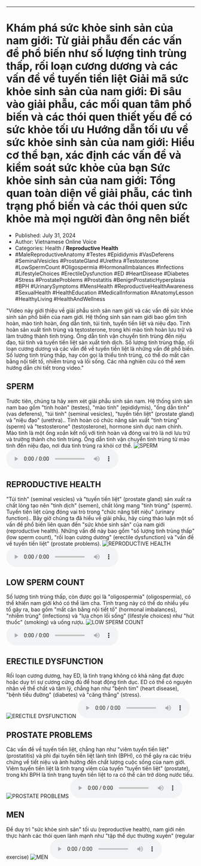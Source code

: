 
---

# Khám phá sức khỏe sinh sản của nam giới: Từ giải phẫu đến các vấn đề phổ biến như số lượng tinh trùng thấp, rối loạn cương dương và các vấn đề về tuyến tiền liệt Giải mã sức khỏe sinh sản của nam giới: Đi sâu vào giải phẫu, các mối quan tâm phổ biến và các thói quen thiết yếu để có sức khỏe tối ưu Hướng dẫn tối ưu về sức khỏe sinh sản của nam giới: Hiểu cơ thể bạn, xác định các vấn đề và kiểm soát sức khỏe của bạn Sức khỏe sinh sản của nam giới: Tổng quan toàn diện về giải phẫu, các tình trạng phổ biến và các thói quen sức khỏe mà mọi người đàn ông nên biết

- Published: July 31, 2024
- Author: Vietnamese Online Voice
- Categories: Health / **Reproductive Health**
- #MaleReproductiveAnatomy #Testes #Epididymis #VasDeferens #SeminalVesicles #ProstateGland #Urethra #Testosterone #LowSpermCount #Oligospermia #HormonalImbalances #Infections #LifestyleChoices #ErectileDysfunction #ED #HeartDisease #Diabetes #Stress #ProstateProblems #Prostatitis #BenignProstaticHyperplasia #BPH #UrinarySymptoms #MensHealth #ReproductiveHealthAwareness #SexualHealth #HealthEducation #MedicalInformation #AnatomyLesson #HealthyLiving #HealthAndWellness

"Video này giới thiệu về giải phẫu sinh sản nam giới và các vấn đề sức khỏe sinh sản phổ biến của nam giới. Hệ thống sinh sản nam giới bao gồm tinh hoàn, mào tinh hoàn, ống dẫn tinh, túi tinh, tuyến tiền liệt và niệu đạo. Tinh hoàn sản xuất tinh trùng và testosterone, trong khi mào tinh hoàn lưu trữ và làm trưởng thành tinh trùng. Ống dẫn tinh vận chuyển tinh trùng đến niệu đạo, túi tinh và tuyến tiền liệt sản xuất tinh dịch. Số lượng tinh trùng thấp, rối loạn cương dương và các vấn đề về tuyến tiền liệt là những vấn đề phổ biến. Số lượng tinh trùng thấp, hay còn gọi là thiểu tinh trùng, có thể do mất cân bằng nội tiết tố, nhiễm trùng và lối sống. Các nhà nghiên cứu có thể xem hướng dẫn chi tiết trong video."


## SPERM

Trước tiên, chúng ta hãy xem xét giải phẫu sinh sản nam. Hệ thống sinh sản nam bao gồm "tinh hoàn" (testes), "mào tinh" (epididymis), "ống dẫn tinh" (vas deferens), "túi tinh" (seminal vesicles), "tuyến tiền liệt" (prostate gland) và "niệu đạo" (urethra).. Tinh hoàn có chức năng sản xuất "tinh trùng" (sperm) và "testosterone" (testosterone), hormone sinh dục nam chính. Mào tinh là một ống xoắn kết nối với tinh hoàn và đóng vai trò là nơi lưu trữ và trưởng thành cho tinh trùng. Ống dẫn tinh vận chuyển tinh trùng từ mào tinh đến niệu đạo, nơi đưa tinh trùng ra khỏi cơ thể.
![SPERM](https://http-archiver-apis-production-80.schnworks.com/storage/images/transitions/2024-07-31/transition-43054083220-Montserrat-Regular-004895.jpg)
<audio controls>
    <source src="https://http-archiver-apis-production-80.schnworks.com/storage/storage/audio/file-27063318771.mp3" type="audio/mpeg">
</audio>



## REPRODUCTIVE HEALTH

"Túi tinh" (seminal vesicles) và "tuyến tiền liệt" (prostate gland) sản xuất ra chất lỏng tạo nên "tinh dịch" (semen), chất lỏng mang "tinh trùng" (sperm). Tuyến tiền liệt cũng đóng vai trò trong "chức năng tiết niệu" (urinary function).. Bây giờ chúng ta đã hiểu về giải phẫu, hãy cùng thảo luận một số vấn đề phổ biến liên quan đến "sức khỏe sinh sản" của nam giới (reproductive health). Những vấn đề này bao gồm "số lượng tinh trùng thấp" (low sperm count), "rối loạn cương dương" (erectile dysfunction) và "vấn đề về tuyến tiền liệt" (prostate problems).
![REPRODUCTIVE HEALTH](https://http-archiver-apis-production-80.schnworks.com/storage/images/transitions/2024-07-31/transition--5980468275-Montserrat-SemiBold-7B1FA2.jpg)
<audio controls>
    <source src="https://http-archiver-apis-production-80.schnworks.com/storage/storage/audio/file-17563789037.mp3" type="audio/mpeg">
</audio>



## LOW SPERM COUNT

Số lượng tinh trùng thấp, còn được gọi là "oligospermia" (oligospermia), có thể khiến nam giới khó có thể làm cha. Tình trạng này có thể do nhiều yếu tố gây ra, bao gồm "mất cân bằng nội tiết tố" (hormonal imbalances), "nhiễm trùng" (infections) và "lựa chọn lối sống" (lifestyle choices) như "hút thuốc" (smoking) và uống rượu.
![LOW SPERM COUNT](https://http-archiver-apis-production-80.schnworks.com/storage/images/transitions/2024-07-31/transition-16625516317-Montserrat-Bold-673AB7.jpg)
<audio controls>
    <source src="https://http-archiver-apis-production-80.schnworks.com/storage/storage/audio/file-14629035193.mp3" type="audio/mpeg">
</audio>



## ERECTILE DYSFUNCTION

Rối loạn cương dương, hay ED, là tình trạng không có khả năng đạt được hoặc duy trì sự cương cứng đủ để hoạt động tình dục. ED có thể có nguyên nhân về thể chất và tâm lý, chẳng hạn như "bệnh tim" (heart disease), "bệnh tiểu đường" (diabetes) và "căng thẳng" (stress).
![ERECTILE DYSFUNCTION](https://http-archiver-apis-production-80.schnworks.com/storage/images/transitions/2024-07-31/transition--38023522775-Montserrat-Regular-9C27B0.jpg)
<audio controls>
    <source src="https://http-archiver-apis-production-80.schnworks.com/storage/storage/audio/file-25584723678.mp3" type="audio/mpeg">
</audio>



## PROSTATE PROBLEMS

Các vấn đề về tuyến tiền liệt, chẳng hạn như "viêm tuyến tiền liệt" (prostatitis) và phì đại tuyến tiền liệt lành tính (BPH), có thể gây ra các triệu chứng về tiết niệu và ảnh hưởng đến chất lượng cuộc sống của nam giới. Viêm tuyến tiền liệt là tình trạng viêm của tuyến "tuyến tiền liệt" (prostate), trong khi BPH là tình trạng tuyến tiền liệt to ra có thể cản trở dòng nước tiểu.
![PROSTATE PROBLEMS](https://http-archiver-apis-production-80.schnworks.com/storage/images/transitions/2024-07-31/transition-4243660838-Montserrat-Medium-673AB7.jpg)
<audio controls>
    <source src="https://http-archiver-apis-production-80.schnworks.com/storage/storage/audio/file-14145693672.mp3" type="audio/mpeg">
</audio>



## MEN

Để duy trì "sức khỏe sinh sản" tối ưu (reproductive health), nam giới nên thực hành các thói quen lành mạnh như "tập thể dục thường xuyên" (regular exercise)
![MEN](https://http-archiver-apis-production-80.schnworks.com/storage/images/transitions/2024-07-31/transition--26856091614-Montserrat-Medium-283593.jpg)
<audio controls>
    <source src="https://http-archiver-apis-production-80.schnworks.com/storage/storage/audio/file-12473109809.mp3" type="audio/mpeg">
</audio>

